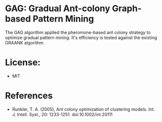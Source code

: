 # GAG: Gradual Ant-colony Graph-based Pattern Mining

The GAG algorithm applied the pheromone-based ant colony strategy to optimize gradual pattern mining. It's efficiency is tested against the existing GRAANK algorithm.

# License:
* MIT

# References
* Runkler, T. A. (2005), Ant colony optimization of clustering models. Int. J. Intell. Syst., 20: 1233-1251. doi:10.1002/int.20111
